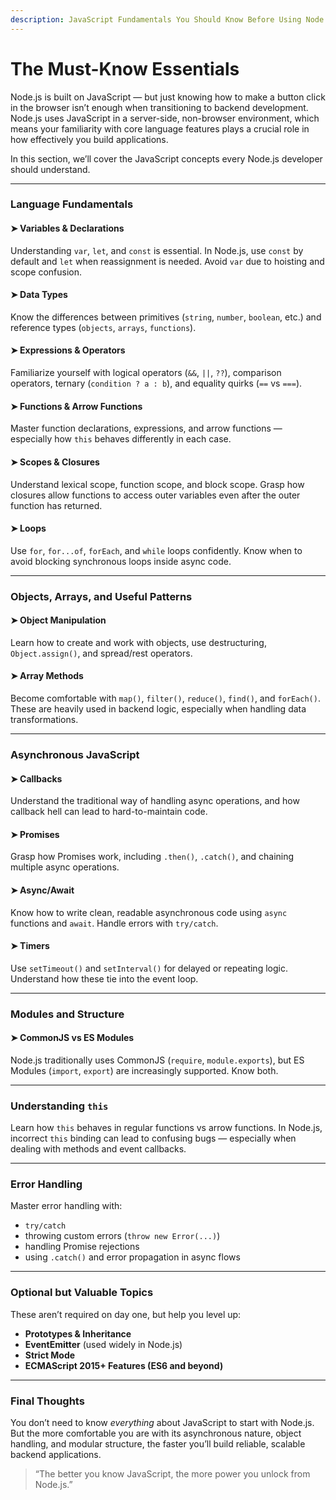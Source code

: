 ```yaml
---
description: JavaScript Fundamentals You Should Know Before Using Node.js
---
```


# The Must-Know Essentials

Node.js is built on JavaScript — but just knowing how to make a button click in the browser isn’t enough when transitioning to backend development. Node.js uses JavaScript in a server-side, non-browser environment, which means your familiarity with core language features plays a crucial role in how effectively you build applications.

In this section, we’ll cover the JavaScript concepts every Node.js developer should understand.

***

### Language Fundamentals

#### ➤ Variables & Declarations

Understanding `var`, `let`, and `const` is essential. In Node.js, use `const` by default and `let` when reassignment is needed. Avoid `var` due to hoisting and scope confusion.

#### ➤ Data Types

Know the differences between primitives (`string`, `number`, `boolean`, etc.) and reference types (`objects`, `arrays`, `functions`).

#### ➤ Expressions & Operators

Familiarize yourself with logical operators (`&&`, `||`, `??`), comparison operators, ternary (`condition ? a : b`), and equality quirks (`==` vs `===`).

#### ➤ Functions & Arrow Functions

Master function declarations, expressions, and arrow functions — especially how `this` behaves differently in each case.

#### ➤ Scopes & Closures

Understand lexical scope, function scope, and block scope. Grasp how closures allow functions to access outer variables even after the outer function has returned.

#### ➤ Loops

Use `for`, `for...of`, `forEach`, and `while` loops confidently. Know when to avoid blocking synchronous loops inside async code.

***

### Objects, Arrays, and Useful Patterns

#### ➤ Object Manipulation

Learn how to create and work with objects, use destructuring, `Object.assign()`, and spread/rest operators.

#### ➤ Array Methods

Become comfortable with `map()`, `filter()`, `reduce()`, `find()`, and `forEach()`. These are heavily used in backend logic, especially when handling data transformations.

***

### Asynchronous JavaScript

#### ➤ Callbacks

Understand the traditional way of handling async operations, and how callback hell can lead to hard-to-maintain code.

#### ➤ Promises

Grasp how Promises work, including `.then()`, `.catch()`, and chaining multiple async operations.

#### ➤ Async/Await

Know how to write clean, readable asynchronous code using `async` functions and `await`. Handle errors with `try/catch`.

#### ➤ Timers

Use `setTimeout()` and `setInterval()` for delayed or repeating logic. Understand how these tie into the event loop.

***

### Modules and Structure

#### ➤ CommonJS vs ES Modules

Node.js traditionally uses CommonJS (`require`, `module.exports`), but ES Modules (`import`, `export`) are increasingly supported. Know both.

***

### Understanding `this`

Learn how `this` behaves in regular functions vs arrow functions. In Node.js, incorrect `this` binding can lead to confusing bugs — especially when dealing with methods and event callbacks.

***

### Error Handling

Master error handling with:

* `try/catch`
* throwing custom errors (`throw new Error(...)`)
* handling Promise rejections
* using `.catch()` and error propagation in async flows

***

### Optional but Valuable Topics

These aren’t required on day one, but help you level up:

* **Prototypes & Inheritance**
* **EventEmitter** (used widely in Node.js)
* **Strict Mode**
* **ECMAScript 2015+ Features (ES6 and beyond)**

***

### Final Thoughts

You don’t need to know _everything_ about JavaScript to start with Node.js. But the more comfortable you are with its asynchronous nature, object handling, and modular structure, the faster you’ll build reliable, scalable backend applications.

> “The better you know JavaScript, the more power you unlock from Node.js.”

